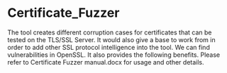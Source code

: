 # Certificate_Fuzzer
The tool creates different corruption cases for certificates that can be tested on the TLS/SSL Server. It would also give a base to work from in order to add other SSL protocol intelligence into the tool. We can find vulnerabilities in OpenSSL. It also provides the following benefits.
Please refer to Certificate Fuzzer manual.docx for usage and other details.

